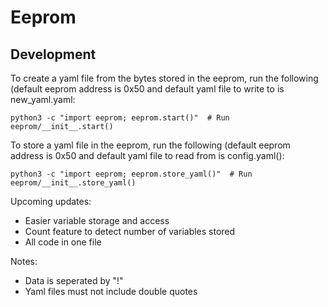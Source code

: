 # Eeprom

## Development

To create a yaml file from the bytes stored in the eeprom, run the following (default eeprom address is 0x50 and default yaml file to write to is new_yaml.yaml:
```
python3 -c "import eeprom; eeprom.start()"  # Run eeprom/__init__.start()
```
To store a yaml file in the eeprom, run the following (default eeprom address is 0x50 and default yaml file to read from is config.yaml():
```
python3 -c "import eeprom; eeprom.store_yaml()"  # Run eeprom/__init__.store_yaml()
```
Upcoming updates:
 - Easier variable storage and access
 - Count feature to detect number of variables stored
 - All code in one file
 
 Notes:
  - Data is seperated by "!"
  - Yaml files must not include double quotes
